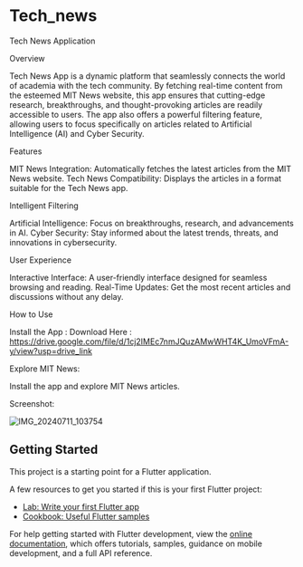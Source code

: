 # Tech_news
Tech News Application

Overview

 Tech News App is a dynamic platform that seamlessly connects the world of academia with the tech community. By fetching real-time content from the esteemed MIT News website, this app ensures that cutting-edge research, breakthroughs, and thought-provoking articles are readily accessible to users. The app also offers a powerful filtering feature, allowing users to focus specifically on articles related to Artificial Intelligence (AI) and Cyber Security.
 
Features

MIT News Integration: Automatically fetches the latest articles from the MIT News website.
Tech News Compatibility: Displays the articles in a format suitable for the Tech News app.

Intelligent Filtering

Artificial Intelligence: Focus on breakthroughs, research, and advancements in AI.
Cyber Security: Stay informed about the latest trends, threats, and innovations in cybersecurity.

User Experience

Interactive Interface: A user-friendly interface designed for seamless browsing and reading.
Real-Time Updates: Get the most recent articles and discussions without any delay.

How to Use

Install the App :
Download Here : https://drive.google.com/file/d/1cj2IMEc7nmJQuzAMwWHT4K_UmoVFmA-y/view?usp=drive_link

Explore MIT News:

Install the app and explore MIT News articles.

Screenshot: 


![IMG_20240711_103754](https://github.com/mrabdulla3/Hacker_News/assets/129673628/a44053d7-910e-45ef-87d7-6e3f78413374)




## Getting Started

This project is a starting point for a Flutter application.

A few resources to get you started if this is your first Flutter project:

- [Lab: Write your first Flutter app](https://docs.flutter.dev/get-started/codelab)
- [Cookbook: Useful Flutter samples](https://docs.flutter.dev/cookbook)

For help getting started with Flutter development, view the
[online documentation](https://docs.flutter.dev/), which offers tutorials,
samples, guidance on mobile development, and a full API reference.
